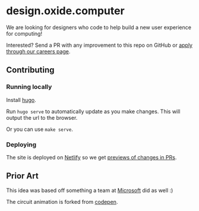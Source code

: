 # design.oxide.computer

We are looking for designers who code to help build a new user experience for computing!

Interested? Send a PR with any improvement to this repo on GitHub or [apply through our careers page](https://oxide.computer/careers/product-engineers/).

## Contributing

### Running locally

Install [hugo](https://gohugo.io/).

Run `hugo serve` to automatically update as you make changes. This will output
the url to the browser.

Or you can use `make serve`.

### Deploying

The site is deployed on [Netlify](https://www.netlify.com/) so we get 
[previews of changes in PRs](https://www.netlify.com/blog/2016/07/20/introducing-deploy-previews-in-netlify/).

## Prior Art 

This idea was based off something a team at [Microsoft](https://microsoft.github.io/join-dev-design/) did as well :)

The circuit animation is forked from [codepen](https://codepen.io/christopherprins/pen/rZZWoj).

